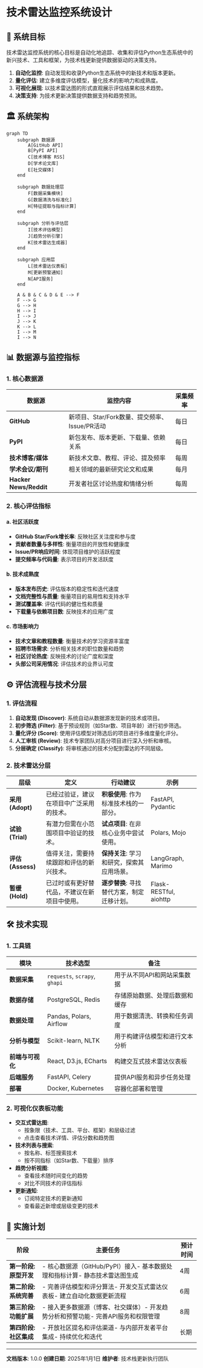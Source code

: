 # 技术雷达监控系统设计

## 🎯 系统目标

技术雷达监控系统的核心目标是自动化地追踪、收集和评估Python生态系统中的新兴技术、工具和框架，为技术栈更新提供数据驱动的决策支持。

1. **自动化监控**: 自动发现和收录Python生态系统中的新技术和版本更新。
2. **量化评估**: 建立多维度评估模型，量化技术的影响力和成熟度。
3. **可视化展现**: 以技术雷达图的形式直观展示评估结果和技术趋势。
4. **决策支持**: 为技术更新决策提供数据支持和趋势预测。

## 🏛️ 系统架构

```mermaid
graph TD
    subgraph 数据源
        A[GitHub API]
        B[PyPI API]
        C[技术博客 RSS]
        D[学术论文库]
        E[社交媒体]
    end

    subgraph 数据处理层
        F[数据采集模块]
        G[数据清洗与标准化]
        H[特征提取与指标计算]
    end

    subgraph 分析与评估层
        I[技术评估模型]
        J[趋势分析引擎]
        K[技术雷达生成器]
    end

    subgraph 应用层
        L[技术雷达仪表板]
        M[更新预警通知]
        N[API服务]
    end

    A & B & C & D & E --> F
    F --> G
    G --> H
    H --> I
    I --> J
    J --> K
    K --> L
    I --> M
    I --> N
```

## 📊 数据源与监控指标

### 1. 核心数据源

| 数据源 | 监控内容 | 采集频率 |
|---|---|---|
| **GitHub** | 新项目、Star/Fork数量、提交频率、Issue/PR活动 | 每日 |
| **PyPI** | 新包发布、版本更新、下载量、依赖关系 | 每日 |
| **技术博客/媒体** | 新技术文章、教程、评论、提及频率 | 每周 |
| **学术会议/期刊** | 相关领域的最新研究论文和成果 | 每月 |
| **Hacker News/Reddit**| 开发者社区讨论热度和情绪分析 | 每周 |

### 2. 核心评估指标

#### a. 社区活跃度

- **GitHub Star/Fork增长率**: 反映社区关注度和参与度
- **贡献者数量与多样性**: 衡量项目的开放性和健康度
- **Issue/PR响应时间**: 体现项目维护的活跃程度
- **提交频率与代码量**: 表示项目的开发活跃度

#### b. 技术成熟度

- **版本发布历史**: 评估版本的稳定性和迭代速度
- **文档完整性与质量**: 衡量项目的易用性和支持水平
- **测试覆盖率**: 评估代码的健壮性和质量
- **下载量与依赖项目数**: 反映技术的应用广度

#### c. 市场影响力

- **技术文章和教程数量**: 衡量技术的学习资源丰富度
- **招聘市场需求**: 分析相关技术的职位数量和趋势
- **社区讨论热度**: 反映技术的讨论广度和深度
- **头部公司采用情况**: 评估技术的业界认可度

## ⚙️ 评估流程与技术分层

### 1. 评估流程

1. **自动发现 (Discover)**: 系统自动从数据源发现新的技术或项目。
2. **初步筛选 (Filter)**: 基于预设规则（如Star数、项目年龄）进行初步筛选。
3. **量化评分 (Score)**: 使用评估模型对筛选后的项目进行多维度量化评分。
4. **人工审核 (Review)**: 技术专家团队对高分项目进行深入分析和审核。
5. **分层确定 (Classify)**: 将审核通过的技术分配到雷达的不同层级。

### 2. 技术雷达分层

| 层级 | 定义 | 行动建议 | 示例 |
|---|---|---|---|
| **采用 (Adopt)** | 已经过验证，建议在项目中广泛采用的技术。 | **积极使用**: 作为标准技术栈的一部分。 | FastAPI, Pydantic |
| **试验 (Trial)** | 有潜力但需在小范围项目中验证的技术。 | **试点项目**: 在非核心业务中尝试使用。 | Polars, Mojo |
| **评估 (Assess)** | 值得关注，需要持续跟踪和评估的新兴技术。 | **保持关注**: 学习和研究，探索其应用场景。| LangGraph, Marimo |
| **暂缓 (Hold)** | 已过时或有更好替代品，不建议在新项目中使用。 | **逐步替换**: 寻找替代方案，制定迁移计划。| Flask-RESTful, aiohttp |

## 🛠️ 技术实现

### 1. 工具链

| 模块 | 技术选型 | 备注 |
|---|---|---|
| **数据采集** | `requests`, `scrapy`, `ghapi` | 用于从不同API和网站采集数据 |
| **数据存储** | PostgreSQL, Redis | 存储原始数据、处理后数据和缓存 |
| **数据处理** | Pandas, Polars, Airflow | 用于数据清洗、转换和任务调度 |
| **分析与模型**| Scikit-learn, NLTK | 用于构建评估模型和进行文本分析 |
| **前端与可视化** | React, D3.js, ECharts | 构建交互式技术雷达仪表板 |
| **后端服务** | FastAPI, Celery | 提供API服务和异步任务处理 |
| **部署** | Docker, Kubernetes | 容器化部署和管理 |

### 2. 可视化仪表板功能

- **交互式雷达图**:
  - 按象限（技术、工具、平台、框架）和层级过滤
  - 点击查看技术详情、评估分数和趋势图
- **技术列表与搜索**:
  - 按名称、标签搜索技术
  - 按不同指标（如Star数、下载量）排序
- **趋势分析视图**:
  - 查看技术随时间变化的趋势
  - 对比不同技术的评估指标
- **更新通知**:
  - 订阅特定技术的更新通知
  - 查看最近新增或层级变更的技术

## 🚀 实施计划

| 阶段 | 主要任务 | 预计时间 |
|---|---|---|
| **第一阶段: 原型开发** | - 核心数据源（GitHub/PyPI）接入\- 基本数据处理和指标计算\- 静态技术雷达图生成 | 4周 |
| **第二阶段: 系统完善** | - 完善评估模型和评分算法\- 开发交互式雷达仪表板\- 建立自动化数据更新流程 | 6周 |
| **第三阶段: 功能扩展** | - 接入更多数据源（博客、社交媒体）\- 开发趋势分析和预警功能\- 完善API服务和权限管理 | 8周 |
| **第四阶段: 社区集成** | - 开放社区提名和评估渠道\- 与内部开发者平台集成\- 持续优化和迭代 | 长期 |

---
**文档版本**: 1.0.0
**创建日期**: 2025年1月1日
**维护者**: 技术栈更新执行团队
